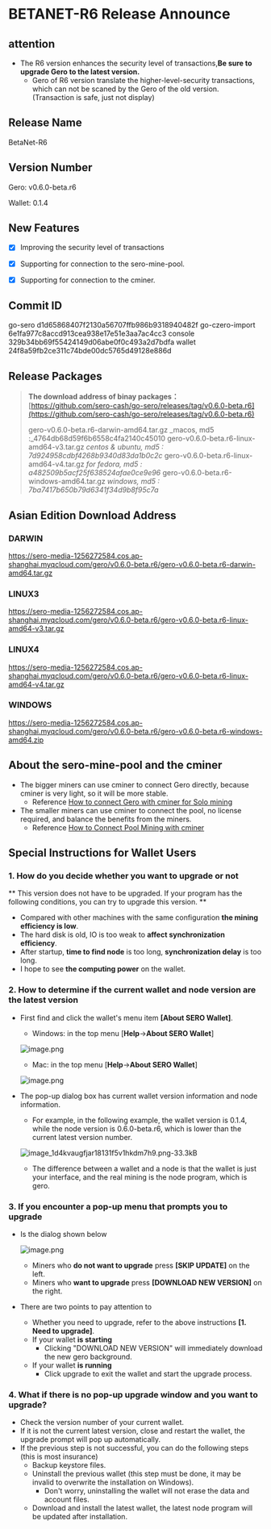 # BETANET-R6 Release Announce



## attention

* The R6 version enhances the security level of transactions,**Be sure to upgrade Gero to the latest version.**
  * Gero of R6 version translate the higher-level-security transactions, which can not be scaned by the Gero of the old version. (Transaction is safe, just not display)



## Release Name

BetaNet-R6



## Version Number

Gero: v0.6.0-beta.r6

Wallet: 0.1.4



## New Features

- [x] Improving the security level of transactions
- [x] Supporting for connection to the sero-mine-pool.
- [x] Supporting for connection to the cminer.



## Commit ID

go-sero      d1d65868407f2130a56707ffb986b9318940482f
go-czero-import  6e1fa977c8accd913cea938e17e51e3aa7ac4cc3
console  329b34bb69f55424149d06abe0f0c493a2d7bdfa
wallet  24f8a59fb2ce311c74bde00dc5765d49128e886d



## Release Packages

> **The download address of binay packages：**
> [https://github.com/sero-cash/go-sero/releases/tag/v0.6.0-beta.r6](https://github.com/sero-cash/go-sero/releases/tag/v0.6.0-beta.r6)
>
> gero-v0.6.0-beta.r6-darwin-amd64.tar.gz  _macos,  md5 :_4764db68d59f6b6558c4fa2140c45010
> gero-v0.6.0-beta.r6-linux-amd64-v3.tar.gz  _centos & ubuntu, md5 : 7d924958cdbf4268b9340d83da1b0c2c_
> gero-v0.6.0-beta.r6-linux-amd64-v4.tar.gz  _for fedora, md5 : a482509b5acf25f638524afae0ce9e96_
> gero-v0.6.0-beta.r6-windows-amd64.tar.gz  _windows, md5 : 7ba7417b650b79d6341f34d9b8f95c7a_



## Asian Edition Download Address

### DARWIN

<https://sero-media-1256272584.cos.ap-shanghai.myqcloud.com/gero/v0.6.0-beta.r6/gero-v0.6.0-beta.r6-darwin-amd64.tar.gz>

### LINUX3

<https://sero-media-1256272584.cos.ap-shanghai.myqcloud.com/gero/v0.6.0-beta.r6/gero-v0.6.0-beta.r6-linux-amd64-v3.tar.gz>

### LINUX4

<https://sero-media-1256272584.cos.ap-shanghai.myqcloud.com/gero/v0.6.0-beta.r6/gero-v0.6.0-beta.r6-linux-amd64-v4.tar.gz>

### WINDOWS

<https://sero-media-1256272584.cos.ap-shanghai.myqcloud.com/gero/v0.6.0-beta.r6/gero-v0.6.0-beta.r6-windows-amd64.zip>





## About the sero-mine-pool and the cminer

- The bigger miners can use cminer to connect Gero directly, because cminer is very light, so it will be more stable.
  - Reference [How to connect Gero with cminer for Solo mining](?file=Tutorial/how-to-evaluate-node-hashrate)
- The smaller miners can use cminer to connect the pool, no license required, and balance the benefits from the miners.
  - Reference [How to Connect Pool Mining with cminer](?file=Tutorial/how-to-evaluate-node-hashrate)





## Special Instructions for Wallet Users

### 1. How do you decide whether you want to upgrade or not

** This version does not have to be upgraded. If your program has the following conditions, you can try to upgrade this version. **

- Compared with other machines with the same configuration **the mining efficiency is low**.
- The hard disk is old, IO is too weak to **affect synchronization efficiency**.
- After startup, **time to find node** is too long, **synchronization delay** is too long.
- I hope to see **the computing power** on the wallet.

### 2. How to determine if the current wallet and node version are the latest version

- First find and click the wallet's menu item **[About SERO Wallet]**.

  - Windows: in the top menu [**Help**->**About SERO Wallet**]

  ![image.png](http://sero-media.s3-website-ap-southeast-1.amazonaws.com/images/201902//277023-eb709ef0c8c47af1.png?imageMogr2/auto-orient/strip%7CimageView2/2/w/400)

  - Mac: in the top menu [**Help**->**About SERO Wallet**]

  ![image.png](http://sero-media.s3-website-ap-southeast-1.amazonaws.com/images/201902//277023-011ac37a052914ec.png?imageMogr2/auto-orient/strip%7CimageView2/2/w/400)

- The pop-up dialog box has current wallet version information and node information.

  - For example, in the following example, the wallet version is 0.1.4, while the node version is 0.6.0-beta.r6, which is lower than the current latest version number.

  ![image_1d4kvaugfjar18131f5v1hkdm7h9.png-33.3kB](http://sero-media.s3-website-ap-southeast-1.amazonaws.com/images/201902/image_1d4kvaugfjar18131f5v1hkdm7h9.png)

  - The difference between a wallet and a node is that the wallet is just your interface, and the real mining is the node program, which is gero.

### 3. If you encounter a pop-up menu that prompts you to upgrade

- Is the dialog shown below

  ![image.png](http://sero-media.s3-website-ap-southeast-1.amazonaws.com/images/201902//277023-dff2c76a75d2f6e0.png?imageMogr2/auto-orient/strip%7CimageView2/2/w/600)

  - Miners who **do not want to upgrade** press **[SKIP UPDATE]** on the left.
  - Miners who **want to upgrade** press **[DOWNLOAD NEW VERSION]** on the right.

- There are two points to pay attention to

  - Whether you need to upgrade, refer to the above instructions **[1. Need to upgrade]**.
  - If your wallet **is starting**
    - Clicking "DOWNLOAD NEW VERSION" will immediately download the new gero background.
  - If your wallet **is running**
    - Click upgrade to exit the wallet and start the upgrade process.

### 4. What if there is no pop-up upgrade window and you want to upgrade?

- Check the version number of your current wallet.
- If it is not the current latest version, close and restart the wallet, the upgrade prompt will pop up automatically.
- If the previous step is not successful, you can do the following steps (this is most insurance)
  - Backup keystore files.
  - Uninstall the previous wallet (this step must be done, it may be invalid to overwrite the installation on Windows).
    - Don't worry, uninstalling the wallet will not erase the data and account files.
  - Download and install the latest wallet, the latest node program will be updated after installation.




